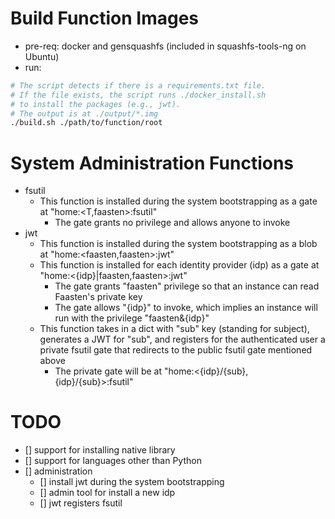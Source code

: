 # Build Function Images
* pre-req: docker and gensquashfs (included in squashfs-tools-ng on Ubuntu)
* run:
```sh
# The script detects if there is a requirements.txt file.
# If the file exists, the script runs ./docker_install.sh
# to install the packages (e.g., jwt).
# The output is at ./output/*.img
./build.sh ./path/to/function/root
```
# System Administration Functions
* fsutil
  * This function is installed during the system bootstrapping as a gate at "home:<T,faasten>:fsutil"
    * The gate grants no privilege and allows anyone to invoke
* jwt
  * This function is installed during the system bootstrapping as a blob at "home:<faasten,faasten>:jwt"
  * This function is installed for each identity provider (idp) as a gate at "home:<{idp}|faasten,faasten>:jwt"
    * The gate grants "faasten" privilege so that an instance can read Faasten's private key
    * The gate allows "{idp}" to invoke, which implies an instance will run with the privilege "faasten&{idp}"
  * This function takes in a dict with "sub" key (standing for subject), generates a JWT for "sub", and registers for the authenticated user a private fsutil gate that redirects to the public fsutil gate mentioned above
    * The private gate will be at "home:<{idp}/{sub},{idp}/{sub}>:fsutil"
# TODO
- [] support for installing native library
- [] support for languages other than Python
- [] administration
  - [] install jwt during the system bootstrapping
  - [] admin tool for install a new idp
  - [] jwt registers fsutil
